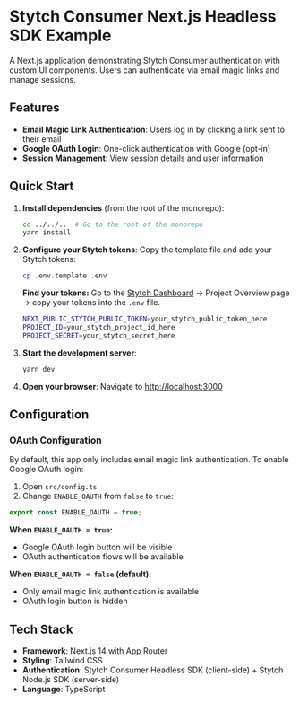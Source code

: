 # Stytch Consumer Next.js Headless SDK Example

A Next.js application demonstrating Stytch Consumer authentication with custom UI components. Users can authenticate via email magic links and manage sessions.

## Features

- **Email Magic Link Authentication**: Users log in by clicking a link sent to their email
- **Google OAuth Login**: One-click authentication with Google (opt-in)
- **Session Management**: View session details and user information

## Quick Start

1. **Install dependencies** (from the root of the monorepo):

   ```bash
   cd ../../..  # Go to the root of the monorepo
   yarn install
   ```

2. **Configure your Stytch tokens**:
   Copy the template file and add your Stytch tokens:

   ```bash
   cp .env.template .env
   ```

   **Find your tokens:** Go to the [Stytch Dashboard](https://stytch.com/dashboard) → Project Overview page → copy your tokens into the `.env` file.

   ```bash
   NEXT_PUBLIC_STYTCH_PUBLIC_TOKEN=your_stytch_public_token_here
   PROJECT_ID=your_stytch_project_id_here
   PROJECT_SECRET=your_stytch_secret_here
   ```

3. **Start the development server**:

   ```bash
   yarn dev
   ```

4. **Open your browser**:
   Navigate to [http://localhost:3000](http://localhost:3000)

## Configuration

### OAuth Configuration

By default, this app only includes email magic link authentication. To enable Google OAuth login:

1. Open `src/config.ts`
2. Change `ENABLE_OAUTH` from `false` to `true`:

```typescript
export const ENABLE_OAUTH = true;
```

**When `ENABLE_OAUTH = true`:**

- Google OAuth login button will be visible
- OAuth authentication flows will be available

**When `ENABLE_OAUTH = false` (default):**

- Only email magic link authentication is available
- OAuth login button is hidden

## Tech Stack

- **Framework**: Next.js 14 with App Router
- **Styling**: Tailwind CSS
- **Authentication**: Stytch Consumer Headless SDK (client-side) + Stytch Node.js SDK (server-side)
- **Language**: TypeScript
